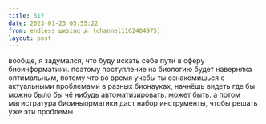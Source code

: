 ```yaml
---
title: 517
date: 2023-01-23 05:55:22
from: endless шизing ⍼ (channel1162404975)
layout: post
---
```


вообще, я задумался, что буду искать себе пути в сферу биоинформатики. 
поэтому поступление на биологию будет наверняка оптимальным, потому что во время учебы ты ознакомишься с актуальными проблемами в разных бионауках, начнёшь видеть где бы можно было бы чё нибудь автоматизировать. может быть. а потом магистратура биоиныорматики даст набор инструменты, чтобы решать уже эти проблемы
